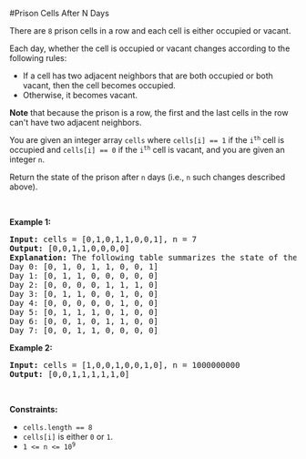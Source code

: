 #Prison Cells After N Days
<p>There are <code>8</code> prison cells in a row and each cell is either occupied or vacant.</p>
<p>Each day, whether the cell is occupied or vacant changes according to the following rules:</p>
<ul>
<li>If a cell has two adjacent neighbors that are both occupied or both vacant, then the cell becomes occupied.</li>
<li>Otherwise, it becomes vacant.</li>
</ul>
<p><strong>Note</strong> that because the prison is a row, the first and the last cells in the row can't have two adjacent neighbors.</p>
<p>You are given an integer array <code>cells</code> where <code>cells[i] == 1</code> if the <code>i<sup>th</sup></code> cell is occupied and <code>cells[i] == 0</code> if the <code>i<sup>th</sup></code> cell is vacant, and you are given an integer <code>n</code>.</p>
<p>Return the state of the prison after <code>n</code> days (i.e., <code>n</code> such changes described above).</p>
<p> </p>
<p><strong class="example">Example 1:</strong></p>
<pre><strong>Input:</strong> cells = [0,1,0,1,1,0,0,1], n = 7
<strong>Output:</strong> [0,0,1,1,0,0,0,0]
<strong>Explanation:</strong> The following table summarizes the state of the prison on each day:
Day 0: [0, 1, 0, 1, 1, 0, 0, 1]
Day 1: [0, 1, 1, 0, 0, 0, 0, 0]
Day 2: [0, 0, 0, 0, 1, 1, 1, 0]
Day 3: [0, 1, 1, 0, 0, 1, 0, 0]
Day 4: [0, 0, 0, 0, 0, 1, 0, 0]
Day 5: [0, 1, 1, 1, 0, 1, 0, 0]
Day 6: [0, 0, 1, 0, 1, 1, 0, 0]
Day 7: [0, 0, 1, 1, 0, 0, 0, 0]
</pre>
<p><strong class="example">Example 2:</strong></p>
<pre><strong>Input:</strong> cells = [1,0,0,1,0,0,1,0], n = 1000000000
<strong>Output:</strong> [0,0,1,1,1,1,1,0]
</pre>
<p> </p>
<p><strong>Constraints:</strong></p>
<ul>
<li><code>cells.length == 8</code></li>
<li><code>cells[i]</code> is either <code>0</code> or <code>1</code>.</li>
<li><code>1 &lt;= n &lt;= 10<sup>9</sup></code></li>
</ul>

